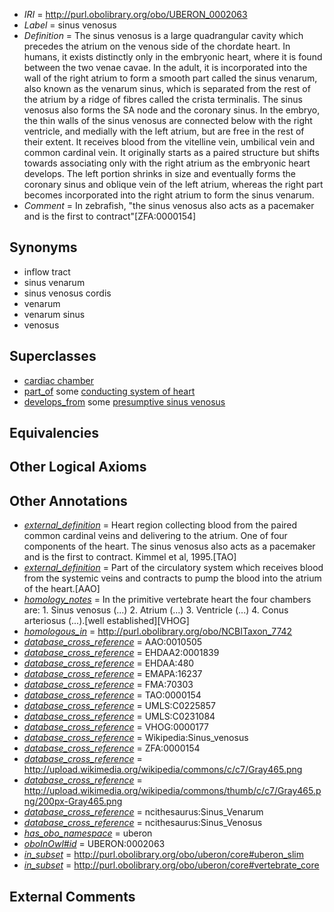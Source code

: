  * *IRI* = http://purl.obolibrary.org/obo/UBERON_0002063
 * *Label* = sinus venosus
 * *Definition* = The sinus venosus is a large quadrangular cavity which precedes the atrium on the venous side of the chordate heart. In humans, it exists distinctly only in the embryonic heart, where it is found between the two venae cavae. In the adult, it is incorporated into the wall of the right atrium to form a smooth part called the sinus venarum, also known as the venarum sinus, which is separated from the rest of the atrium by a ridge of fibres called the crista terminalis. The sinus venosus also forms the SA node and the coronary sinus. In the embryo, the thin walls of the sinus venosus are connected below with the right ventricle, and medially with the left atrium, but are free in the rest of their extent. It receives blood from the vitelline vein, umbilical vein and common cardinal vein. It originally starts as a paired structure but shifts towards associating only with the right atrium as the embryonic heart develops. The left portion shrinks in size and eventually forms the coronary sinus and oblique vein of the left atrium, whereas the right part becomes incorporated into the right atrium to form the sinus venarum.
 * *Comment* = In zebrafish, "the sinus venosus also acts as a pacemaker and is the first to contract"[ZFA:0000154]

## Synonyms

 * inflow tract
 * sinus venarum
 * sinus venosus cordis
 * venarum
 * venarum sinus
 * venosus

## Superclasses

 * [cardiac chamber](../../UBERON/51/UBERON_0004151.md)
 * [part_of](../../BFO/50/BFO_0000050.md) some [conducting system of heart](../../UBERON/50/UBERON_0002350.md)
 * [develops_from](../../RO/02/RO_0002202.md) some [presumptive sinus venosus](../../UBERON/78/UBERON_0007278.md)

## Equivalencies


## Other Logical Axioms


## Other Annotations

 * *[external_definition](../../UBPROP/01/UBPROP_0000001.md)* = Heart region collecting blood from the paired common cardinal veins and delivering to the atrium. One of four components of the heart. The sinus venosus also acts as a pacemaker and is the first to contract. Kimmel et al, 1995.[TAO]
 * *[external_definition](../../UBPROP/01/UBPROP_0000001.md)* = Part of the circulatory system which receives blood from the systemic veins and contracts to pump the blood into the atrium of the heart.[AAO]
 * *[homology_notes](../../UBPROP/03/UBPROP_0000003.md)* = In the primitive vertebrate heart the four chambers are: 1. Sinus venosus (...) 2. Atrium (...) 3. Ventricle (...) 4. Conus arteriosus (...).[well established][VHOG]
 * *[homologous_in](../../core#homologous/in/core#homologous_in.md)* = http://purl.obolibrary.org/obo/NCBITaxon_7742
 * *[database_cross_reference](../../ef/oboInOwl#hasDbXref.md)* = AAO:0010505
 * *[database_cross_reference](../../ef/oboInOwl#hasDbXref.md)* = EHDAA2:0001839
 * *[database_cross_reference](../../ef/oboInOwl#hasDbXref.md)* = EHDAA:480
 * *[database_cross_reference](../../ef/oboInOwl#hasDbXref.md)* = EMAPA:16237
 * *[database_cross_reference](../../ef/oboInOwl#hasDbXref.md)* = FMA:70303
 * *[database_cross_reference](../../ef/oboInOwl#hasDbXref.md)* = TAO:0000154
 * *[database_cross_reference](../../ef/oboInOwl#hasDbXref.md)* = UMLS:C0225857
 * *[database_cross_reference](../../ef/oboInOwl#hasDbXref.md)* = UMLS:C0231084
 * *[database_cross_reference](../../ef/oboInOwl#hasDbXref.md)* = VHOG:0000177
 * *[database_cross_reference](../../ef/oboInOwl#hasDbXref.md)* = Wikipedia:Sinus_venosus
 * *[database_cross_reference](../../ef/oboInOwl#hasDbXref.md)* = ZFA:0000154
 * *[database_cross_reference](../../ef/oboInOwl#hasDbXref.md)* = http://upload.wikimedia.org/wikipedia/commons/c/c7/Gray465.png
 * *[database_cross_reference](../../ef/oboInOwl#hasDbXref.md)* = http://upload.wikimedia.org/wikipedia/commons/thumb/c/c7/Gray465.png/200px-Gray465.png
 * *[database_cross_reference](../../ef/oboInOwl#hasDbXref.md)* = ncithesaurus:Sinus_Venarum
 * *[database_cross_reference](../../ef/oboInOwl#hasDbXref.md)* = ncithesaurus:Sinus_Venosus
 * *[has_obo_namespace](../../ce/oboInOwl#hasOBONamespace.md)* = uberon
 * *[oboInOwl#id](../../id/oboInOwl#id.md)* = UBERON:0002063
 * *[in_subset](../../et/oboInOwl#inSubset.md)* = http://purl.obolibrary.org/obo/uberon/core#uberon_slim
 * *[in_subset](../../et/oboInOwl#inSubset.md)* = http://purl.obolibrary.org/obo/uberon/core#vertebrate_core

## External Comments

